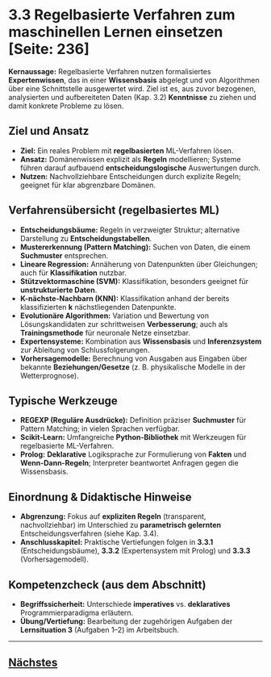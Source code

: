 # 3.3 Regelbasierte Verfahren zum maschinellen Lernen einsetzen [Seite: 236]

**Kernaussage:** Regelbasierte Verfahren nutzen formalisiertes **Expertenwissen**, das in einer **Wissensbasis** abgelegt und von Algorithmen über eine Schnittstelle ausgewertet wird. Ziel ist es, aus zuvor bezogenen, analysierten und aufbereiteten Daten (Kap. 3.2) **Kenntnisse** zu ziehen und damit konkrete Probleme zu lösen. 

## Ziel und Ansatz

* **Ziel:** Ein reales Problem mit **regelbasierten** ML-Verfahren lösen.
* **Ansatz:** Domänenwissen explizit als **Regeln** modellieren; Systeme führen darauf aufbauend **entscheidungslogische** Auswertungen durch.
* **Nutzen:** Nachvollziehbare Entscheidungen durch explizite Regeln; geeignet für klar abgrenzbare Domänen. 

## Verfahrensübersicht (regelbasiertes ML)

* **Entscheidungsbäume:** Regeln in verzweigter Struktur; alternative Darstellung zu **Entscheidungstabellen**.
* **Mustererkennung (Pattern Matching):** Suchen von Daten, die einem **Suchmuster** entsprechen.
* **Lineare Regression:** Annäherung von Datenpunkten über Gleichungen; auch für **Klassifikation** nutzbar.
* **Stützvektormaschine (SVM):** Klassifikation, besonders geeignet für **unstrukturierte Daten**.
* **K-nächste-Nachbarn (KNN):** Klassifikation anhand der bereits klassifizierten **k** nächstliegenden Datenpunkte.
* **Evolutionäre Algorithmen:** Variation und Bewertung von Lösungskandidaten zur schrittweisen **Verbesserung**; auch als **Trainingsmethode** für neuronale Netze einsetzbar.
* **Expertensysteme:** Kombination aus **Wissensbasis** und **Inferenzsystem** zur Ableitung von Schlussfolgerungen.
* **Vorhersagemodelle:** Berechnung von Ausgaben aus Eingaben über bekannte **Beziehungen/Gesetze** (z. B. physikalische Modelle in der Wetterprognose). 

## Typische Werkzeuge

* **REGEXP (Reguläre Ausdrücke):** Definition präziser **Suchmuster** für Pattern Matching; in vielen Sprachen verfügbar.
* **Scikit-Learn:** Umfangreiche **Python-Bibliothek** mit Werkzeugen für regelbasierte ML-Verfahren.
* **Prolog:** **Deklarative** Logiksprache zur Formulierung von **Fakten** und **Wenn-Dann-Regeln**; Interpreter beantwortet Anfragen gegen die Wissensbasis. 

## Einordnung & Didaktische Hinweise

* **Abgrenzung:** Fokus auf **expliziten Regeln** (transparent, nachvollziehbar) im Unterschied zu **parametrisch gelernten** Entscheidungsverfahren (siehe Kap. 3.4).
* **Anschlusskapitel:** Praktische Vertiefungen folgen in **3.3.1** (Entscheidungsbäume), **3.3.2** (Expertensystem mit Prolog) und **3.3.3** (Vorhersagemodell). 

## Kompetenzcheck (aus dem Abschnitt)

* **Begriffssicherheit:** Unterschiede **imperatives** vs. **deklaratives** Programmierparadigma erläutern.
* **Übung/Vertiefung:** Bearbeitung der zugehörigen Aufgaben der **Lernsituation 3** (Aufgaben 1–2) im Arbeitsbuch. 

---

## [Nächstes](./3.3.1_Regeln_mit_Entscheidungsbaeumen_beschreiben.md)